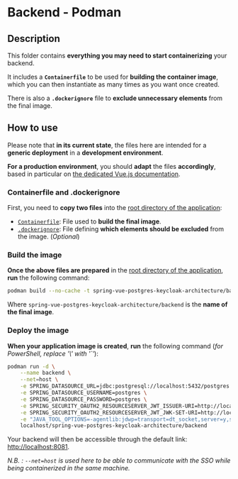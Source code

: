 # Backend - Podman

## Description

This folder contains **everything you may need to start containerizing** your backend.

It includes a **`Containerfile`** to be used for **building the container image**, which you can then instantiate as many times as you want once created.

There is also a **`.dockerignore`** file to **exclude unnecessary elements** from the final image.

## How to use

Please note that **in its current state**, the files here are intended for a **generic deployment** in a **development environment**.

**For a production environment**, you should **adapt** the files **accordingly**, based in particular on [the dedicated Vue.js documentation](https://v2.vuejs.org/v2/cookbook/dockerize-vuejs-app.html?redirect=true#Real-World-Example).

### Containerfile and .dockerignore

First, you need to **copy two files** into the [root directory of the application](../app/):

- [`Containerfile`](./Containerfile): File used to **build the final image**.
- [`.dockerignore`](./.dockerignore): File defining **which elements should be excluded** from the image. (*Optional*)

### Build the image

**Once the above files are prepared** in the [root directory of the application](../app/), **run** the following command:

```sh
podman build --no-cache -t spring-vue-postgres-keycloak-architecture/backend .
```

Where `spring-vue-postgres-keycloak-architecture/backend` is the **name of the final image**.

### Deploy the image

**When your application image is created**, **run** the following command (*for PowerShell, replace '\\' with '`'*):

```sh
podman run -d \
    --name backend \
    --net=host \
    -e SPRING_DATASOURCE_URL=jdbc:postgresql://localhost:5432/postgres \
    -e SPRING_DATASOURCE_USERNAME=postgres \
    -e SPRING_DATASOURCE_PASSWORD=postgres \
    -e SPRING_SECURITY_OAUTH2_RESOURCESERVER_JWT_ISSUER-URI=http://localhost:8080/realms/demo-realm \
    -e SPRING_SECURITY_OAUTH2_RESOURCESERVER_JWT_JWK-SET-URI=http://localhost:8080/realms/demo-realm/protocol/openid-connect/certs \
    -e "JAVA_TOOL_OPTIONS=-agentlib:jdwp=transport=dt_socket,server=y,suspend=n,address=*:5005" \
    localhost/spring-vue-postgres-keycloak-architecture/backend
```

Your backend will then be accessible through the default link: <http://localhost:8081>.

*N.B. : `--net=host` is used here to be able to communicate with the SSO while being containerized in the same machine.*
